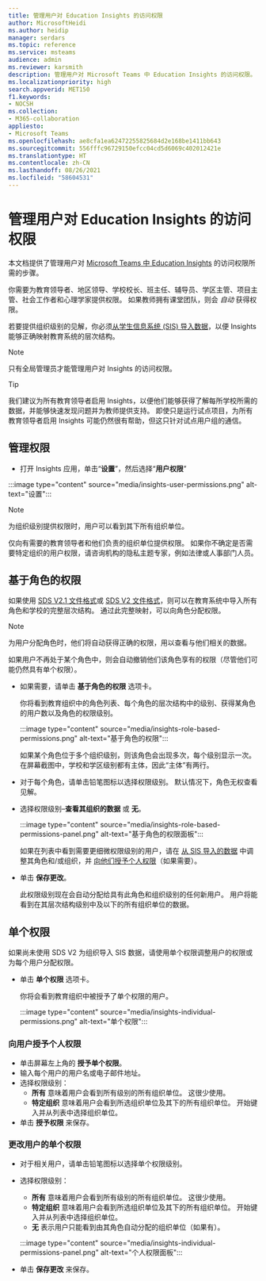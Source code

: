 ```yaml
---
title: 管理用户对 Education Insights 的访问权限
author: MicrosoftHeidi
ms.author: heidip
manager: serdars
ms.topic: reference
ms.service: msteams
audience: admin
ms.reviewer: karsmith
description: 管理用户对 Microsoft Teams 中 Education Insights 的访问权限。
ms.localizationpriority: high
search.appverid: MET150
f1.keywords:
- NOCSH
ms.collection:
- M365-collaboration
appliesto:
- Microsoft Teams
ms.openlocfilehash: ae8cfa1ea62472255825684d2e168be1411bb643
ms.sourcegitcommit: 556fffc96729150efcc04cd5d6069c402012421e
ms.translationtype: HT
ms.contentlocale: zh-CN
ms.lasthandoff: 08/26/2021
ms.locfileid: "58604531"
---
```

# <a name="manage-user-access-to-education-insights"></a>管理用户对 Education Insights 的访问权限

本文档提供了管理用户对 [Microsoft Teams 中 Education Insights](class-insights.md) 的访问权限所需的步骤。

你需要为教育领导者、地区领导、学校校长、班主任、辅导员、学区主管、项目主管、社会工作者和心理学家提供权限。 如果教师拥有课堂团队，则会 *自动* 获得权限。

若要提供组织级别的见解，你必须[从学生信息系统 (SIS) 导入数据](education-insights-sis-data-sync.md)，以便 Insights 能够正确映射教育系统的层次结构。

> [!NOTE]
> 只有全局管理员才能管理用户对 Insights 的访问权限。

> [!TIP]
> 我们建议为所有教育领导者启用 Insights，以便他们能够获得了解每所学校所需的数据，并能够快速发现问题并为教师提供支持。 即使只是运行试点项目，为所有教育领导者启用 Insights 可能仍然很有帮助，但这只针对试点用户组的通信。

## <a name="manange-permissions"></a>管理权限

* 打开 Insights 应用，单击“**设置**”，然后选择“**用户权限**”

:::image type="content" source="media/insights-user-permissions.png" alt-text="设置":::

> [!NOTE]
> 为组织级别提供权限时，用户可以看到其下所有组织单位。
> 
> 仅向有需要的教育领导者和他们负责的组织单位提供权限。 如果你不确定是否需要特定组织的用户权限，请咨询机构的隐私主题专家，例如法律或人事部门人员。

## <a name="role-based-permissions"></a>基于角色的权限

如果使用 [SDS V2.1 文件格式](/schooldatasync/sds-v2.1-csv-file-format)或 [SDS V2 文件格式](/schooldatasync/sds-v2-csv-file-format)，则可以在教育系统中导入所有角色和学校的完整层次结构。 通过此完整映射，可以向角色分配权限。 

> [!NOTE]
> 为用户分配角色时，他们将自动获得正确的权限，用以查看与他们相关的数据。
>
> 如果用户不再处于某个角色中，则会自动撤销他们该角色享有的权限（尽管他们可能仍然具有单个权限）。


* 如果需要，请单击 **基于角色的权限** 选项卡。

  你将看到教育组织中的角色列表、每个角色的层次结构中的级别、获得某角色的用户数以及角色的权限级别。 
  
  :::image type="content" source="media/insights-role-based-permissions.png" alt-text="基于角色的权限":::
  
  如果某个角色位于多个组织级别，则该角色会出现多次，每个级别显示一次。 在屏幕截图中，学校和学区级别都有主体，因此“主体”有两行。
  
* 对于每个角色，请单击铅笔图标以选择权限级别。 默认情况下，角色无权查看见解。
* 选择权限级别–**查看其组织的数据** 或 **无**。

  :::image type="content" source="media/insights-role-based-permissions-panel.png" alt-text="基于角色的权限面板":::
  
  如果在列表中看到需要更细微权限级别的用户，请在 [从 SIS 导入的数据](education-insights-sis-data-sync.md) 中调整其角色和/或组织，并 [向他们授予个人权限](#grant-individual-permission-to-a-user)（如果需要）。

* 单击 **保存更改**。

  此权限级别现在会自动分配给具有此角色和组织级别的任何新用户。 用户将能看到在其层次结构级别中及以下的所有组织单位的数据。  


## <a name="individual-permissions"></a>单个权限

如果尚未使用 SDS V2 为组织导入 SIS 数据，请使用单个权限调整用户的权限或为每个用户分配权限。

* 单击 **单个权限** 选项卡。
  
  你将会看到教育组织中被授予了单个权限的用户。 
  
  :::image type="content" source="media/insights-individual-permissions.png" alt-text="单个权限":::
  
### <a name="grant-individual-permission-to-a-user"></a>向用户授予个人权限
* 单击屏幕左上角的 **授予单个权限**。
* 输入每个用户的用户名或电子邮件地址。
* 选择权限级别：
  * **所有** 意味着用户会看到所有级别的所有组织单位。 这很少使用。
  * **特定组织** 意味着用户会看到所选组织单位及其下的所有组织单位。 开始键入并从列表中选择组织单位。
* 单击 **授予权限** 来保存。

### <a name="change-the-individual-permission-of-a-user"></a>更改用户的单个权限
* 对于相关用户，请单击铅笔图标以选择单个权限级别。
* 选择权限级别：
  * **所有** 意味着用户会看到所有级别的所有组织单位。 这很少使用。
  * **特定组织** 意味着用户会看到所选组织单位及其下的所有组织单位。 开始键入并从列表中选择组织单位。
  * **无** 表示用户只能看到由其角色自动分配的组织单位（如果有）。
  
  :::image type="content" source="media/insights-individual-permissions-panel.png" alt-text="个人权限面板":::

* 单击 **保存更改** 来保存。
